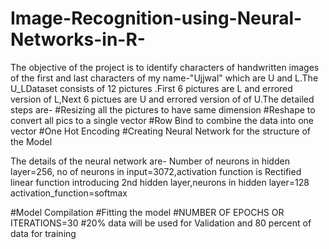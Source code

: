# Image-Recognition-using-Neural-Networks-in-R-
The objective of the project is to identify characters of   handwritten images of the first and last characters of my name-"Ujjwal" which are U and L.The U_LDataset consists of  12 pictures .First 6 pictures are L and errored version of L,Next 6 pictues are U and errored version of of U.The detailed steps are-
#Resizing all the pictures to have same dimension
#Reshape to convert all pics to a single vector
#Row Bind to combine the data into one vector
#One Hot Encoding
#Creating Neural Network for the structure of the Model

The details of the neural network are-
Number of neurons in hidden layer=256, 
no of neurons in input=3072,activation function is Rectified linear function
introducing 2nd hidden layer,neurons in hidden layer=128
activation_function=softmax

#Model Compilation
#Fitting the model
#NUMBER OF EPOCHS OR ITERATIONS=30
#20% data will be used for Validation and 80 percent of data for training

